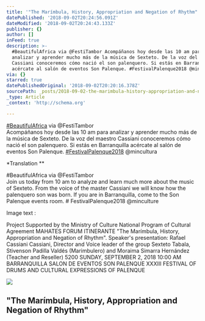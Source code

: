 ```yaml
---
title: '"The Marímbula, History, Appropriation and Negation of Rhythm"'
datePublished: '2018-09-02T20:24:56.091Z'
dateModified: '2018-09-02T20:24:43.133Z'
publisher: {}
author: []
inFeed: true
description: >-
  #BeautifulAfrica via @FestiTambor Acompáñanos hoy desde las 10 am para
  analizar y aprender mucho más de la música de Sexteto. De la voz del maestro
  Cassiani conoceremos cómo nació el son palenquero. Si estás en Barranquilla
  acércate al salón de eventos Son Palenque. #FestivalPalenque2018 @mincultura
via: {}
starred: true
datePublishedOriginal: '2018-09-02T20:20:16.378Z'
sourcePath: _posts/2018-09-02-the-marimbula-history-appropriation-and-negation-of-rhyth.md
_type: Article
_context: 'http://schema.org'

---
```

[\#BeautifulAfrica][0] via @FestiTambor  
Acompáñanos hoy desde las 10 am para analizar y aprender mucho más de la música de Sexteto. De la voz del maestro Cassiani conoceremos cómo nació el son palenquero. Si estás en Barranquilla acércate al salón de eventos Son Palenque. [\#FestivalPalenque2018][1] @mincultura

\*Translation \*\*

\#BeautifulAfrica via @FestiTambor  
Join us today from 10 am to analyze and learn much more about the music of Sexteto. From the voice of the master Cassiani we will know how the palenquero son was born. If you are in Barranquilla, come to the Son Palenque events room. \# FestivalPalenque2018 @minculture

Image text : 

Project Supported by the Ministry of Culture National Program of Cultural Agreement MAHATES FORUM ITINERANTE "The Marímbula, History, Appropriation and Negation of Rhythm". Speaker's presentation: Rafael Cassiani Cassiani, Director and Voice leader of the group Sexteto Tabala, Stivenson Padilla Valdés (Marimbulero) and Moraima Simarra Hernández (Teacher and Reseller) 5200 SUNDAY, SEPTEMBER 2, 2018 10:00 AM BARRANQUILLA SALON DE EVENTOS SON PALENQUE XXXIII FESTIVAL OF DRUMS AND CULTURAL EXPRESSIONS OF PALENQUE

<article style=""><img src="https://the-grid-user-content.s3-us-west-2.amazonaws.com/7427b250-8a88-4825-b6eb-100183441431.jpg" /><h1>"The Marímbula, History, Appropriation and Negation of Rhythm"</h1></article>



[0]: https://plus.google.com/s/%23BeautifulAfrica
[1]: https://plus.google.com/s/%23FestivalPalenque2018